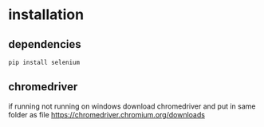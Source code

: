 # installation
## dependencies
```pip install selenium```
## chromedriver
if running not running on windows
download chromedriver and put in same folder as file
https://chromedriver.chromium.org/downloads

